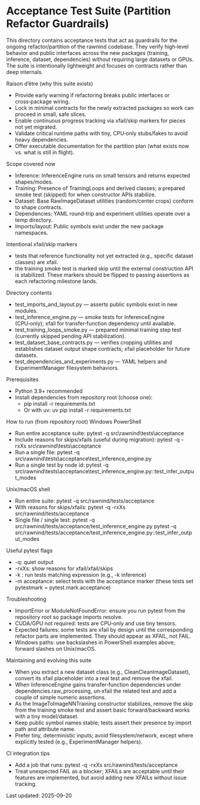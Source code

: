 # Acceptance Test Suite (Partition Refactor Guardrails)

This directory contains acceptance tests that act as guardrails for the ongoing refactor/partition of the rawnind
codebase.
They verify high‑level behavior and public interfaces across the new packages (training, inference, dataset,
dependencies) without
requiring large datasets or GPUs. The suite is intentionally lightweight and focuses on contracts rather than deep
internals.

Raison d’être (why this suite exists)

- Provide early warning if refactoring breaks public interfaces or cross‑package wiring.
- Lock in minimal contracts for the newly extracted packages so work can proceed in small, safe slices.
- Enable continuous progress tracking via xfail/skip markers for pieces not yet migrated.
- Validate critical runtime paths with tiny, CPU‑only stubs/fakes to avoid heavy dependencies.
- Offer executable documentation for the partition plan (what exists now vs. what is still in flight).

Scope covered now

- Inference: InferenceEngine runs on small tensors and returns expected shapes/modes.
- Training: Presence of TrainingLoops and derived classes; a prepared smoke test (skipped) for when constructor APIs
  stabilize.
- Dataset: Base RawImageDataset utilities (random/center crops) conform to shape contracts.
- Dependencies: YAML round‑trip and experiment utilities operate over a temp directory.
- Imports/layout: Public symbols exist under the new package namespaces.

Intentional xfail/skip markers

- tests that reference functionality not yet extracted (e.g., specific dataset classes) are xfail.
- the training smoke test is marked skip until the external construction API is stabilized.
  These markers should be flipped to passing assertions as each refactoring milestone lands.

Directory contents

- test_imports_and_layout.py — asserts public symbols exist in new modules.
- test_inference_engine.py — smoke tests for InferenceEngine (CPU‑only); xfail for transfer‑function dependency until
  available.
- test_training_loops_smoke.py — prepared minimal training step test (currently skipped pending API stabilization).
- test_dataset_base_contracts.py — verifies cropping utilities and establishes dataset output shape contracts; xfail
  placeholder for future datasets.
- test_dependencies_and_experiments.py — YAML helpers and ExperimentManager filesystem behaviors.

Prerequisites

- Python 3.9+ recommended
- Install dependencies from repository root (choose one):
    - pip install -r requirements.txt
    - Or with uv: uv pip install -r requirements.txt

How to run (from repository root)
Windows PowerShell

- Run entire acceptance suite:
  pytest -q src\rawnind\tests\acceptance
- Include reasons for skips/xfails (useful during migration):
  pytest -q -rxXs src\rawnind\tests\acceptance
- Run a single file:
  pytest -q src\rawnind\tests\acceptance\test_inference_engine.py
- Run a single test by node id:
  pytest -q src\rawnind\tests\acceptance\test_inference_engine.py::test_infer_output_modes

Unix/macOS shell

- Run entire suite:
  pytest -q src/rawnind/tests/acceptance
- With reasons for skips/xfails:
  pytest -q -rxXs src/rawnind/tests/acceptance
- Single file / single test:
  pytest -q src/rawnind/tests/acceptance/test_inference_engine.py
  pytest -q src/rawnind/tests/acceptance/test_inference_engine.py::test_infer_output_modes

Useful pytest flags

- -q: quiet output
- -rxXs: show reasons for xfail/xfail/skips
- -k <expr>: run tests matching expression (e.g., -k inference)
- -m acceptance: select tests with the acceptance marker (these tests set pytestmark = pytest.mark.acceptance)

Troubleshooting

- ImportError or ModuleNotFoundError: ensure you run pytest from the repository root so package imports resolve.
- CUDA/GPU not required: tests are CPU‑only and use tiny tensors.
- Expected failures: some tests are xfail by design until the corresponding refactor parts are implemented. They should
  appear as XFAIL, not FAIL.
- Windows paths: use backslashes in PowerShell examples above; forward slashes on Unix/macOS.

Maintaining and evolving this suite

- When you extract a new dataset class (e.g., CleanCleanImageDataset), convert its xfail placeholder into a real test
  and remove the xfail.
- When InferenceEngine gains transfer‑function dependencies under dependencies.raw_processing, un‑xfail the related test
  and add a couple of simple numeric assertions.
- As the ImageToImageNNTraining constructor stabilizes, remove the skip from the training smoke test and assert basic
  forward/backward works with a tiny model/dataset.
- Keep public symbol names stable; tests assert their presence by import path and attribute name.
- Prefer tiny, deterministic inputs; avoid filesystem/network, except where explicitly tested (e.g., ExperimentManager
  helpers).

CI integration tips

- Add a job that runs: pytest -q -rxXs src/rawnind/tests/acceptance
- Treat unexpected FAIL as a blocker; XFAILs are acceptable until their features are implemented, but avoid adding new
  XFAILs without issue tracking.

Last updated: 2025-09-20
